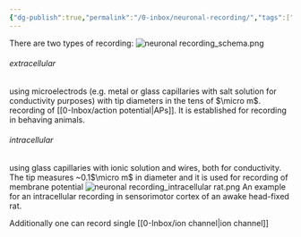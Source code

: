 ```yaml
---
{"dg-publish":true,"permalink":"/0-inbox/neuronal-recording/","tags":["uni/fmb/signalling"]}
---
```


There are two types of recording:
![neuronal recording_schema.png](/img/user/7-notes/knowledge/images/neuronal%20recording_schema.png)
###### extracellular
using microelectrods (e.g. metal or glass capillaries with salt solution for conductivity purposes) with tip diameters in the tens of $\micro m$. recording of [[0-Inbox/action potential\|APs]]. It is established for recording in behaving animals.
###### intracellular
using glass capillaries with ionic solution and wires, both for conductivity. The tip measures ~0.1$\micro m$ in diameter and it is used for recording of membrane potential
![neuronal recording_intracellular rat.png](/img/user/7-notes/knowledge/images/neuronal%20recording_intracellular%20rat.png)
An example for an intracellular recording in sensorimotor cortex of an awake head-fixed rat.

Additionally one can record single [[0-Inbox/ion channel\|ion channel]]